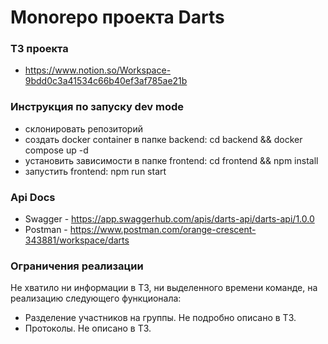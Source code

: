 # Monorepo проекта Darts

### ТЗ проекта
- https://www.notion.so/Workspace-9bdd0c3a41534c66b40ef3af785ae21b

### Инструкция по запуску dev mode
- склонировать репозиторий
- создать docker container в папке backend: cd backend && docker compose up -d
- установить зависимости в папке frontend: cd frontend && npm install
- запуcтить frontend: npm run start

### Api Docs
- Swagger - https://app.swaggerhub.com/apis/darts-api/darts-api/1.0.0
- Postman - https://www.postman.com/orange-crescent-343881/workspace/darts

### Ограничения реализации
Не хватило ни информации в ТЗ, ни выделенного времени команде, на реализацию следующего функционала:
- Разделение участников на группы. Не подробно описано в ТЗ.
- Протоколы. Не описано в ТЗ.
